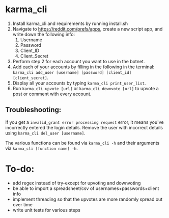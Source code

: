 # karma_cli

1. Install karma_cli and requirements by running install.sh
2. Navigate to https://reddit.com/prefs/apps, create a new script app, and write down the following info:
   1. Username
   2. Password
   3. Client_ID
   4. Client_Secret
3. Perform step 2 for each account you want to use in the botnet.
4. Add each of your accounts by filling in the following in the terminal: `karma_cli add_user [username] [password] [client_id] [client_secret]`.
5. Display all your accounts by typing `karma_cli print_user_list`.
6. Run `karma_cli upvote [url]` or `karma_cli downvote [url]` to upvote a post or comment with every account.
   
## Troubleshooting:
If you get a `invalid_grant error processing request` error, it means you've incorrectly entered the login details. Remove the user with incorrect details using `karma_cli del_user [username]`.  

The various functions can be found via `karma_cli -h` and their arguments via `karma_cli [function name] -h`.

# To-do:
* add regex instead of try-except for upvoting and downvoting
* be able to import a spreadsheet/csv of usernames+passwords+client info
* implement threading so that the upvotes are more randomly spread out over time
* write unit tests for various steps